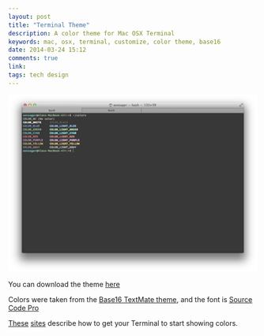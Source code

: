 ```yaml
---
layout: post
title: "Terminal Theme"
description: A color theme for Mac OSX Terminal
keywords: mac, osx, terminal, customize, color theme, base16
date: 2014-03-24 15:12
comments: true
link: 
tags: tech design
---
```


![New Terminal setup](/assets/terminal.png)

You can download the theme [here](http://images.alexonsager.net/downloads/Base16.terminal.zip)

Colors were taken from the [Base16 TextMate theme](https://github.com/chriskempson/base16-textmate), and the font is [Source Code Pro](http://www.google.com/fonts/specimen/Source+Code+Pro)

[These](http://backup.noiseandheat.com/blog/2011/12/os-x-lion-terminal-colours/) [sites](http://osxdaily.com/2013/02/05/improve-terminal-appearance-mac-os-x/) describe how to get your Terminal to start showing colors.